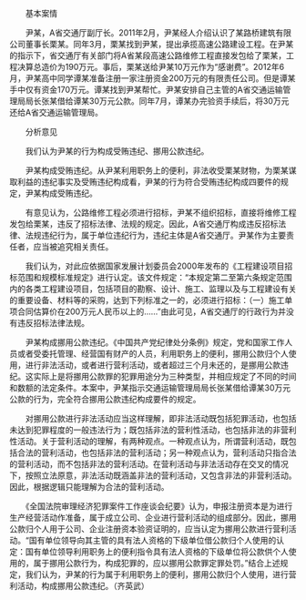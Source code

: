 　　基本案情

　　尹某，A省交通厅副厅长。2011年2月，尹某经人介绍认识了某路桥建筑有限公司董事长栗某。同年3月，栗某找到尹某，提出承揽高速公路建设工程。在尹某的指示下，省交通厅有关部门将A省某段高速公路维修工程直接发包给了栗某，工程决算总造价为190万元。事后，栗某送给尹某10万元作为“感谢费”。2012年6月，尹某高中同学谭某准备注册一家注册资金200万元的有限责任公司。但是谭某手中仅有资金170万元。谭某找到尹某帮忙。尹某安排自己主管的A省交通运输管理局局长张某借给谭某30万元公款。同年7月，谭某办完验资手续后，将30万元还给A省交通运输管理局。

　　分析意见

　　我们认为尹某的行为构成受贿违纪、挪用公款违纪。

　　尹某构成受贿违纪。从尹某利用职务上的便利，非法收受栗某财物，为栗某谋取利益的违纪事实及受贿违纪构成看，尹某的行为符合受贿违纪构成四要件的规定，尹某构成受贿违纪。

　　有意见认为，公路维修工程必须进行招标，尹某不组织招标，直接将维修工程发包给栗某，违反了招标法律、法规的规定。因此，A省交通厅构成违反招标法律、法规违纪行为，属于单位违纪行为，违纪主体是A省交通厅。尹某作为主要责任者，应当被追究相关责任。

　　我们认为，对此应依据国家发展计划委员会2000年发布的《工程建设项目招标范围和规模标准规定》进行认定。该文件规定：“本规定第二至第六条规定范围内的各类工程建设项目，包括项目的勘察、设计、施工、监理以及与工程建设有关的重要设备、材料等的采购，达到下列标准之一的，必须进行招标：（一）施工单项合同估算价在200万元人民币以上的……”由此可见，A省交通厅的行政行为并没有违反招标法律法规。

　　尹某构成挪用公款违纪。《中国共产党纪律处分条例》规定，党和国家工作人员或者受委托管理、经营国有财产的人员，利用职务上的便利，挪用公款归个人使用，进行非法活动，或者进行营利活动，或者超过三个月未还的，是挪用公款违纪。这实际上是将挪用公款罪的犯罪用途分为三种类型，并相应规定了不同的时间和数额的法定条件。本案中，尹某指示交通运输管理局局长张某借给谭某30万元公款的行为，完全符合挪用公款违纪构成要件的规定。

　　对挪用公款进行非法活动应当这样理解，即非法活动既包括犯罪活动，也包括未达到犯罪程度的一般违法行为；既包括非法的营利性活动，也包括非法的非营利性活动。关于营利活动的理解，有两种观点。一种观点认为，所谓营利活动，既包括合法的营利活动，也包括非法的营利活动；另一种观点认为，营利活动只指合法的营利活动，而不包括非法的营利活动。在营利活动与非法活动存在交叉的情况下，按照立法原意，非法活动既涵盖非法的营利活动，又包含非法的非营利活动。因此，根据逻辑只能理解为合法的营利活动。

　　《全国法院审理经济犯罪案件工作座谈会纪要》认为，申报注册资本是为进行生产经营活动作准备，属于成立公司、企业进行营利活动的组成部分。因此，挪用公款归个人用于公司、企业注册资本验资证明的，应当认定为挪用公款进行营利活动。“国有单位领导向其主管的具有法人资格的下级单位借公款归个人使用的认定：国有单位领导利用职务上的便利指令具有法人资格的下级单位将公款供个人使用的，属于挪用公款行为，构成犯罪的，应以挪用公款罪定罪处罚。”结合上述规定，我们认为，尹某的行为属于利用职务上的便利，挪用公款归个人使用，进行营利活动，构成挪用公款违纪。（齐英武）